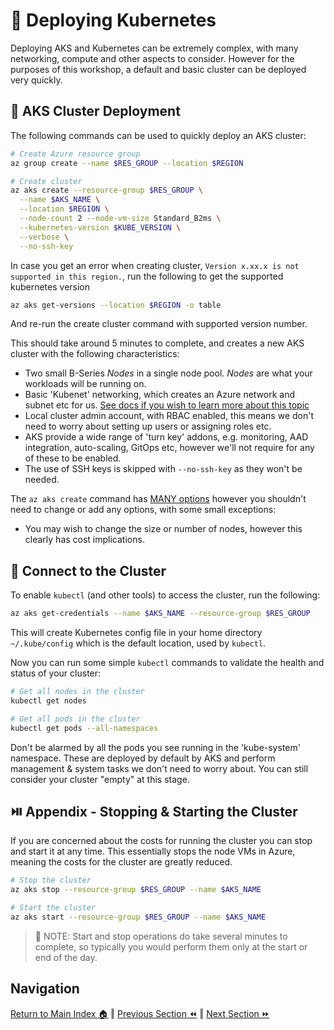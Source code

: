 # 🚦 Deploying Kubernetes

Deploying AKS and Kubernetes can be extremely complex, with many networking, compute and other aspects to consider.
However for the purposes of this workshop, a default and basic cluster can be deployed very quickly.

## 🚀 AKS Cluster Deployment

The following commands can be used to quickly deploy an AKS cluster:

```bash
# Create Azure resource group
az group create --name $RES_GROUP --location $REGION

# Create cluster
az aks create --resource-group $RES_GROUP \
  --name $AKS_NAME \
  --location $REGION \
  --node-count 2 --node-vm-size Standard_B2ms \
  --kubernetes-version $KUBE_VERSION \
  --verbose \
  --no-ssh-key
```

In case you get an error when creating cluster, `Version x.xx.x is not supported in this region.`, run the following to get the supported kubernetes version

```sh
az aks get-versions --location $REGION -o table
```

And re-run the create cluster command with supported version number.

This should take around 5 minutes to complete, and creates a new AKS cluster with the following
characteristics:

- Two small B-Series _Nodes_ in a single node pool. _Nodes_ are what your workloads will be running on.
- Basic 'Kubenet' networking, which creates an Azure network and subnet etc for us. [See docs if you wish to learn more about this topic](https://docs.microsoft.com/azure/aks/operator-best-practices-network)
- Local cluster admin account, with RBAC enabled, this means we don't need to worry about setting up users or assigning roles etc.
- AKS provide a wide range of 'turn key' addons, e.g. monitoring, AAD integration, auto-scaling, GitOps etc, however we'll not require for any of these to be enabled.
- The use of SSH keys is skipped with `--no-ssh-key` as they won't be needed.

The `az aks create` command has [MANY options](https://docs.microsoft.com/en-us/cli/azure/aks?view=azure-cli-latest#az-aks-create)
however you shouldn't need to change or add any options, with some small exceptions:

- You may wish to change the size or number of nodes, however this clearly has cost implications.

## 🔌 Connect to the Cluster

To enable `kubectl` (and other tools) to access the cluster, run the following:

```bash
az aks get-credentials --name $AKS_NAME --resource-group $RES_GROUP
```

This will create Kubernetes config file in your home directory `~/.kube/config` which is the default location, used by `kubectl`.

Now you can run some simple `kubectl` commands to validate the health and status of your cluster:

```bash
# Get all nodes in the cluster
kubectl get nodes

# Get all pods in the cluster
kubectl get pods --all-namespaces
```

Don't be alarmed by all the pods you see running in the 'kube-system' namespace. These are deployed by default by AKS and perform management & system tasks we don't need to worry about.
You can still consider your cluster "empty" at this stage.

## ⏯️ Appendix - Stopping & Starting the Cluster

If you are concerned about the costs for running the cluster you can stop and start it at any time.
This essentially stops the node VMs in Azure, meaning the costs for the cluster are greatly reduced.

```bash
# Stop the cluster
az aks stop --resource-group $RES_GROUP --name $AKS_NAME

# Start the cluster
az aks start --resource-group $RES_GROUP --name $AKS_NAME
```

> 📝 NOTE: Start and stop operations do take several minutes to complete, so typically you would
> perform them only at the start or end of the day.

## Navigation

[Return to Main Index 🏠](../readme.md) ‖
[Previous Section ⏪](../00-pre-reqs/readme.md) ‖ [Next Section ⏩](../02-container-registry/readme.md)
